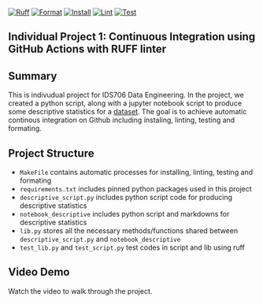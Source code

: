 [![Ruff](https://img.shields.io/endpoint?url=https://raw.githubusercontent.com/astral-sh/ruff/main/assets/badge/v2.json)](https://github.com/astral-sh/ruff)
[![Format](https://github.com/nogibjj/Individual_project_1/actions/workflows/format.yml/badge.svg)](https://github.com/nogibjj/Individual_project_1/actions/workflows/format.yml)
[![Install](https://github.com/nogibjj/Individual_project_1/actions/workflows/install.yml/badge.svg)](https://github.com/nogibjj/Individual_project_1/actions/workflows/install.yml)
[![Lint](https://github.com/nogibjj/Individual_project_1/actions/workflows/lint.yml/badge.svg)](https://github.com/nogibjj/Individual_project_1/actions/workflows/lint.yml)
[![Test](https://github.com/nogibjj/Individual_project_1/actions/workflows/test.yml/badge.svg)](https://github.com/nogibjj/Individual_project_1/actions/workflows/test.yml)

## Individual Project 1: Continuous Integration using GitHub Actions with RUFF linter

## Summary
This is indivudual project for IDS706 Data Engineering. In the project, we created a python script, along with a jupyter notebook script to produce some descriptive statistics for a [dataset](https://gist.githubusercontent.com/seankross/a412dfbd88b3db70b74b/raw/5f23f993cd87c283ce766e7ac6b329ee7cc2e1d1/mtcars.csv). The goal is to achieve automatic continous integration on Github including instaling, linting, testing and formating.

## Project Structure
* `MakeFile` contains automatic processes for installing, linting, testing and formating
* `requirements.txt` includes pinned python packages used in this project
* `descriptive_script.py` includes python script code for producing descriptive statistics
* `notebook_descriptive` includes python script and markdowns for descriptive statistics
* `lib.py` stores all the necessary methods/functions shared between `descriptive_script.py` and `notebook_descriptive`
* `test_lib.py` and `test_script.py` test codes in script and lib using ruff 

## Video Demo
Watch the video to walk through the project. 



